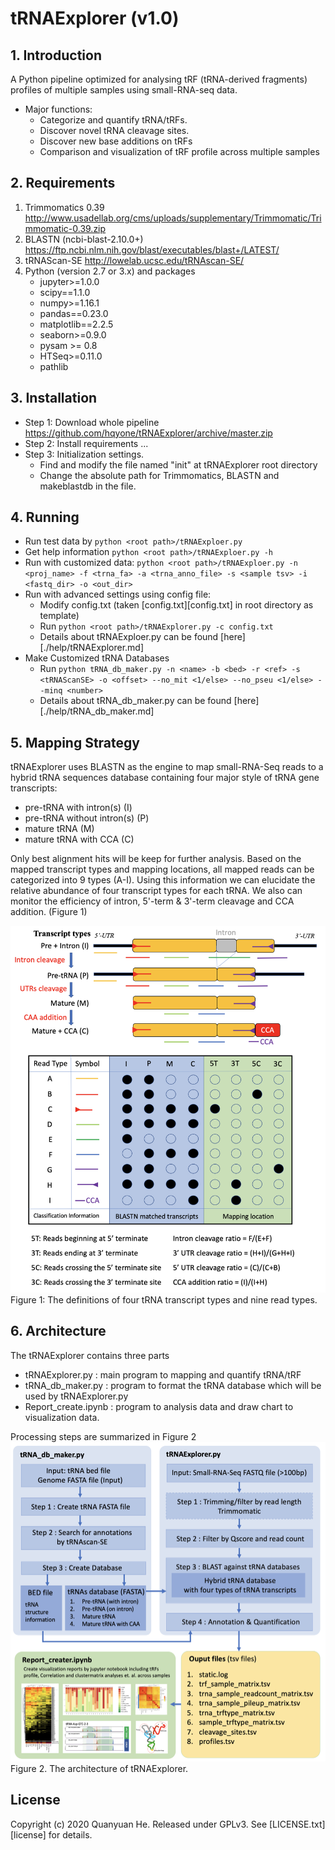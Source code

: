 # tRNAExplorer (v1.0)
## 1. Introduction
A Python pipeline optimized for analysing tRF (tRNA-derived fragments) profiles of multiple samples using small-RNA-seq data.
* Major functions:
    * Categorize and quantify tRNA/tRFs.
    * Discover novel tRNA cleavage sites.
    * Discover new base additions on tRFs 
    * Comparison and visualization of tRF profile across multiple samples

## 2. Requirements
1. Trimmomatics 0.39 http://www.usadellab.org/cms/uploads/supplementary/Trimmomatic/Trimmomatic-0.39.zip
2. BLASTN (ncbi-blast-2.10.0+) https://ftp.ncbi.nlm.nih.gov/blast/executables/blast+/LATEST/
3. tRNAScan-SE  http://lowelab.ucsc.edu/tRNAscan-SE/
4. Python (version 2.7 or 3.x) and packages
   * jupyter>=1.0.0
   * scipy==1.1.0
   * numpy>=1.16.1
   * pandas==0.23.0
   * matplotlib==2.2.5
   * seaborn>=0.9.0
   * pysam >= 0.8
   * HTSeq>=0.11.0
   * pathlib


## 3. Installation
* Step 1: Download whole pipeline  https://github.com/hqyone/tRNAExplorer/archive/master.zip
* Step 2: Install requirements ...
* Step 3: Initialization settings.
    * Find and modify the file named "init" at tRNAExplorer root directory
    * Change the absolute path for Trimmomatics, BLASTN and makeblastdb in the file.

## 4. Running
* Run test data by      `python <root path>/tRNAExploer.py`
* Get help information  `python <root path>/tRNAExploer.py -h`
* Run with customized data: `python <root path>/tRNAExploer.py -n <proj_name> -f <trna_fa> -a <trna_anno_file> -s <sample tsv> -i <fastq_dir> -o <out_dir>`
* Run with advanced settings using config file: 
    *   Modify config.txt  (taken [config.txt][config.txt] in root directory as template)
    *   Run `python <root path>/tRNAExplorer.py -c config.txt`
    *   Details about tRNAExploer.py can be found [here] [./help/tRNAExplorer.md]
* Make Customized tRNA Databases
    *   Run `python tRNA_db_maker.py -n <name> -b <bed> -r <ref> -s <tRNAScanSE> -o <offset> --no_mit <1/else> --no_pseu <1/else> --minq <number>`
    *   Details about tRNA_db_maker.py can be found [here] [./help/tRNA_db_maker.md]

## 5. Mapping Strategy
tRNAExplorer uses BLASTN as the engine to map small-RNA-Seq reads to a hybrid tRNA sequences database containing four major style of tRNA gene transcripts:
   *   pre-tRNA with intron(s) (I)
   *   pre-tRNA without intron(s) (P)
   *   mature tRNA (M)
   *   mature tRNA with CCA (C)
 
 Only best alignment hits will be keep for further analysis. 
 Based on the mapped transcript types and mapping locations, all mapped reads can be categorized into 9 types (A-I). 
 Using this information we can elucidate the relative abundance of four transcript types for each tRNA.
 We also can monitor the efficiency of intron, 5'-term & 3'-term cleavage and CCA addition. (Figure 1)
 
![alt text](./images/read_classfication.png)
Figure 1: The definitions of four tRNA transcript types and nine read types. 

## 6. Architecture
The tRNAExplorer contains three parts
*   tRNAExplorer.py : main program to mapping and quantify tRNA/tRF
*   tRNA_db_maker.py : program to format the tRNA database which will be used by tRNAExplorer.py
*   Report_create.ipynb : program to analysis data and draw chart to visualization data.

Processing steps are summarized in Figure 2 
![alt text](./images/architecture.png)
Figure 2. The architecture of tRNAExplorer. 

## License
Copyright (c) 2020 Quanyuan He. Released under GPLv3. See
[LICENSE.txt][license] for details.